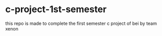 # c-project-1st-semester
this repo is made to complete the first semester c project of bei by team xenon
